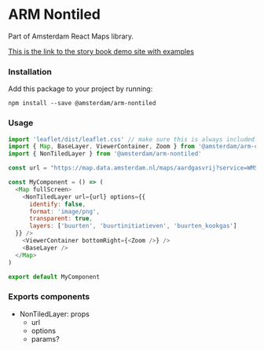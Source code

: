 # ARM Nontiled

Part of Amsterdam React Maps library.

[This is the link to the story book demo site with examples](https://amsterdam.github.io/amsterdam-react-maps)


### Installation
Add this package to your project by running:
```
npm install --save @amsterdam/arm-nontiled
```

### Usage
```js
import 'leaflet/dist/leaflet.css' // make sure this is always included!
import { Map, BaseLayer, ViewerContainer, Zoom } from '@amsterdam/arm-core'
import { NonTiledLayer } from '@amsterdam/arm-nontiled'

const url = "https://map.data.amsterdam.nl/maps/aardgasvrij?service=WMS&request=GetMap&version=1.1.1&layers=buurten%2Cbuurtinitiatieven%2Cbuurten_kookgas"

const MyComponent = () => (
  <Map fullScreen>
    <NonTiledLayer url={url} options={{
      identify: false,
      format: 'image/png',
      transparent: true,
      layers: ['buurten', 'buurtinitiatieven', 'buurten_kookgas']
  }} />
    <ViewerContainer bottomRight={<Zoom />} />
    <BaseLayer />
  </Map>
)

export default MyComponent
```

### Exports components
- NonTiledLayer: props
  - url
  - options
  - params?
  
